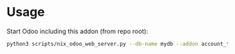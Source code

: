 # Usage

Start Odoo including this addon (from repo root):

```bash
python3 scripts/nix_odoo_web_server.py --db-name mydb --addon account_tax_change
```
